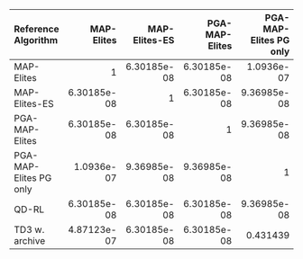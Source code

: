 | Reference Algorithm    |   MAP-Elites |   MAP-Elites-ES |   PGA-MAP-Elites |   PGA-MAP-Elites PG only |       QD-RL |   TD3 w. archive |
|:-----------------------|-------------:|----------------:|-----------------:|-------------------------:|------------:|-----------------:|
| MAP-Elites             |  1           |     6.30185e-08 |      6.30185e-08 |              1.0936e-07  | 6.30185e-08 |      4.87123e-07 |
| MAP-Elites-ES          |  6.30185e-08 |     1           |      6.30185e-08 |              9.36985e-08 | 6.30185e-08 |      6.30185e-08 |
| PGA-MAP-Elites         |  6.30185e-08 |     6.30185e-08 |      1           |              9.36985e-08 | 6.30185e-08 |      6.30185e-08 |
| PGA-MAP-Elites PG only |  1.0936e-07  |     9.36985e-08 |      9.36985e-08 |              1           | 9.36985e-08 |      0.431439    |
| QD-RL                  |  6.30185e-08 |     6.30185e-08 |      6.30185e-08 |              9.36985e-08 | 1           |      6.30185e-08 |
| TD3 w. archive         |  4.87123e-07 |     6.30185e-08 |      6.30185e-08 |              0.431439    | 6.30185e-08 |      1           |
